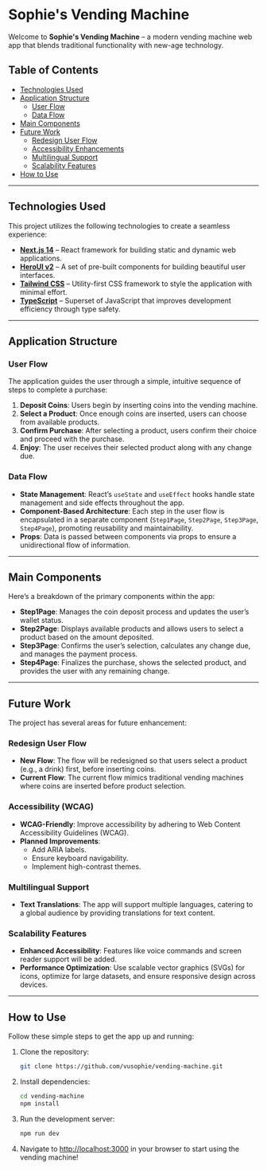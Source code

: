 # Sophie's Vending Machine

Welcome to **Sophie's Vending Machine** – a modern vending machine web app that blends traditional functionality with new-age technology.

## Table of Contents

- [Technologies Used](#technologies-used)
- [Application Structure](#application-structure)
  - [User Flow](#user-flow)
  - [Data Flow](#data-flow)
- [Main Components](#main-components)
- [Future Work](#future-work)
  - [Redesign User Flow](#redo-flow)
  - [Accessibility Enhancements](#accessibility-wcag)
  - [Multilingual Support](#multilingual-support)
  - [Scalability Features](#scalability)
- [How to Use](#how-to-use)

---

## Technologies Used

This project utilizes the following technologies to create a seamless experience:

- **[Next.js 14](https://nextjs.org/docs/getting-started)** – React framework for building static and dynamic web applications.
- **[HeroUI v2](https://heroui.com/)** – A set of pre-built components for building beautiful user interfaces.
- **[Tailwind CSS](https://tailwindcss.com/)** – Utility-first CSS framework to style the application with minimal effort.
- **[TypeScript](https://www.typescriptlang.org/)** – Superset of JavaScript that improves development efficiency through type safety.

---

## Application Structure

### User Flow

The application guides the user through a simple, intuitive sequence of steps to complete a purchase:

1. **Deposit Coins**: Users begin by inserting coins into the vending machine.
2. **Select a Product**: Once enough coins are inserted, users can choose from available products.
3. **Confirm Purchase**: After selecting a product, users confirm their choice and proceed with the purchase.
4. **Enjoy**: The user receives their selected product along with any change due.

### Data Flow

- **State Management**: React’s `useState` and `useEffect` hooks handle state management and side effects throughout the app.
- **Component-Based Architecture**: Each step in the user flow is encapsulated in a separate component (`Step1Page`, `Step2Page`, `Step3Page`, `Step4Page`), promoting reusability and maintainability.
- **Props**: Data is passed between components via props to ensure a unidirectional flow of information.

---

## Main Components

Here’s a breakdown of the primary components within the app:

- **Step1Page**: Manages the coin deposit process and updates the user’s wallet status.
- **Step2Page**: Displays available products and allows users to select a product based on the amount deposited.
- **Step3Page**: Confirms the user’s selection, calculates any change due, and manages the payment process.
- **Step4Page**: Finalizes the purchase, shows the selected product, and provides the user with any remaining change.

---

## Future Work

The project has several areas for future enhancement:

### Redesign User Flow

- **New Flow**: The flow will be redesigned so that users select a product (e.g., a drink) first, before inserting coins.
- **Current Flow**: The current flow mimics traditional vending machines where coins are inserted before product selection.

### Accessibility (WCAG)

- **WCAG-Friendly**: Improve accessibility by adhering to Web Content Accessibility Guidelines (WCAG).
- **Planned Improvements**: 
  - Add ARIA labels.
  - Ensure keyboard navigability.
  - Implement high-contrast themes.

### Multilingual Support

- **Text Translations**: The app will support multiple languages, catering to a global audience by providing translations for text content.

### Scalability Features

- **Enhanced Accessibility**: Features like voice commands and screen reader support will be added.
- **Performance Optimization**: Use scalable vector graphics (SVGs) for icons, optimize for large datasets, and ensure responsive design across devices.

---

## How to Use

Follow these simple steps to get the app up and running:

1. Clone the repository:
    ```bash
    git clone https://github.com/vusophie/vending-machine.git
    ```

2. Install dependencies:
    ```bash
    cd vending-machine
    npm install
    ```

3. Run the development server:
    ```bash
    npm run dev
    ```

4. Navigate to [http://localhost:3000](http://localhost:3000) in your browser to start using the vending machine!
